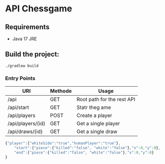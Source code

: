 API Chessgame
=================

Requirements
---------------
* Java 17 JRE 


Build the project:
---------------
``./gradlew build``


### Entry Points

| URI               | Methode | Usage                        
|-------------------|---------|------------------------------|
| /api              | GET     | Root path for the rest API   |
| /api/start        | GET     | Statr theg ame               |
| /api/players      | POST    | Create a player              |
| /api/players/{id} | GET     | Get a single player          |
| /api/draws/{id}   | GET     | Get a single draw            |


```javascript
{"player":{"whiteSide":"true","humanPlayer":"true"},
    "start":{"piece":{"killed":"false", "white":"false"},"x":0,"y":0},
    "end":{"piece":{"killed":"false", "white":"false"},"x":0,"y":0}
}
```
